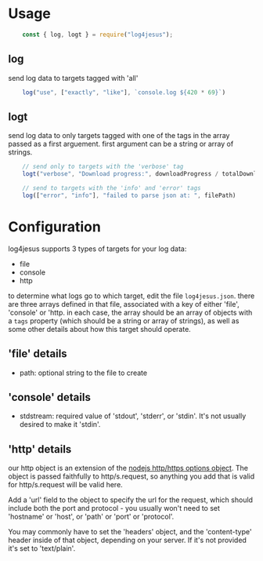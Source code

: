 
# Usage

```js
    const { log, logt } = require("log4jesus");
```

## log
send log data to targets tagged with 'all'
```js
    log("use", ["exactly", "like"], `console.log ${420 * 69}`)
```

## logt
send log data to only targets tagged with one of the tags in the array passed as a first arguement.
first argument can be a string or array of strings.
```js
    // send only to targets with the 'verbose' tag
    logt("verbose", "Download progress:", downloadProgress / totalDownloads);

    // send to targets with the 'info' and 'error' tags
    log(["error", "info"], "failed to parse json at: ", filePath)
```

# Configuration
log4jesus supports 3 types of targets for your log data:
- file
- console
- http

to determine what logs go to which target, edit the file `log4jesus.json`.
there are three arrays defined in that file, associated with a key of either 'file', 'console' or 'http.
in each case, the array should be an array of objects with a `tags` property (which should be a string or array of strings), as well as some other details about how this target should operate.

## 'file' details
- path: optional string to the file to create

## 'console' details
- stdstream: required value of 'stdout', 'stderr', or 'stdin'. It's not usually desired to make it 'stdin'.

## 'http' details
our http object is an extension of the [nodejs http/https options object](https://nodejs.org/api/http.html#httprequesturl-options-callback). The object is passed faithfully to http/s.request, so anything you add that is valid for http/s.request will be valid here.

Add a 'url' field to the object to specify the url for the request, which should include both the port and protocol - you usually won't need to set 'hostname' or 'host', or 'path' or 'port' or 'protocol'.

You may commonly have to set the 'headers' object, and the 'content-type' header inside of that object, depending on your server. If it's not provided it's set to 'text/plain'.

